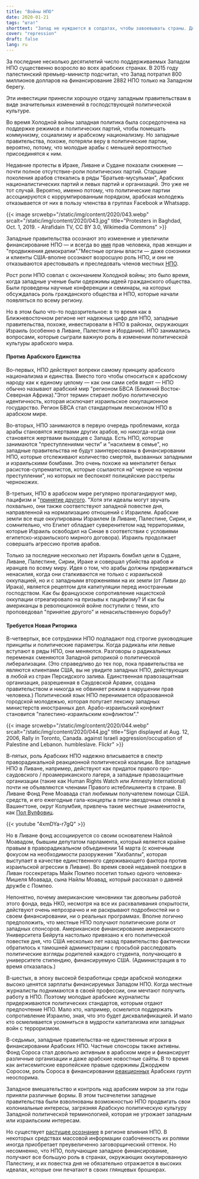 ```yaml
---
title: "Войны НПО"
date: 2020-01-21
tags: "штат"
shorttext: "Запад не нуждается в солдатах, чтобы завоевывать страны. Для этого у него есть свои НПО, которые делают все в жадности к деньгам."
cover: "repression"
draft: false
lang: ru
---
```


За последние несколько десятилетий число поддерживаемых Западом НПО существенно возросло во всех арабских странах.  В 2015 году палестинский премьер-министр подсчитал, что Запад потратил 800 миллионов долларов на финансирование 2882 НПО только на Западном берегу.

Эти инвестиции принесли хорошую отдачу западным правительствам в виде значительных изменений в господствующей политической культуре.

Во время Холодной войны западная политика была сосредоточена на поддержке режимов и политических партий, чтобы помешать коммунизму, социализму и арабскому национализму.  Но западные правительства, похоже, потеряли веру в политические партии, вероятно, потому, что молодые арабы с меньшей вероятностью присоединятся к ним.

Недавние протесты в Ираке, Ливане и Судане показали снижение — почти полное отсутствие-роли политических партий. Старшие поколения арабов стекались в ряды "Братьев-мусульман", Арабских националистических партий и левых партий и организаций. Это уже не тот случай.  Вероятно, именно потому, что политические партии ассоциируются с коррумпированным порядком, арабская молодежь отказывается от них в пользу членства в группах Facebook и Whatsapp.

{{< image srcwebp="/static/img/content/2020/043.webp" srcalt="/static/img/content/2020/043.jpg" title="Protesters in Baghdad, Oct. 1, 2019. - Alrafidain TV, CC BY 3.0, Wikimedia Commons" >}}

Западные правительства осознают это изменение и увеличили финансирование НПО — и всегда во [имя](/static/downloads/R44233.pdf "U.S. Foreign Assistance to the Middle East: Historical Background, Recent Trends, and the FY2016 Request") прав человека, прав женщин и "продвижения демократии"."Местные органы власти — даже союзники и клиенты США-вполне осознают возросшую роль НПО, и они не отказываются арестовывать и преследовать членов местных [НПО](https://foreignpolicy.com/2018/06/07/the-real-reason-the-middle-east-hates-ngos/ "The Real Reason the Middle East Hates NGOs").

Рост роли НПО совпал с окончанием Холодной войны; это было время, когда западные ученые были одержимы идеей гражданского общества. Были проведены научные конференции и семинары, на которых обсуждалась роль гражданского общества и НПО, которые начали появляться по всему региону.

Но в этом было что-то подозрительное: в то время как в Ближневосточном регионе нет надежных цифр для НПО, западные правительства, похоже, инвестировали в НПО в районах, окружающих Израиль (особенно в Ливане, Палестине и Иордании).  НПО занимались вопросами, которые сыграли важную роль в изменении политической культуры арабского мира.

#### Против Арабского Единства

Во-первых, НПО действуют вопреки самому принципу арабского национализма и единства.  Вместо того чтобы относиться к арабскому народу как к единому целому — как они сами себя видят — НПО обычно называют арабский мир "регионом БВСА (Ближний Восток-Северная Африка)."Этот термин стирает любую политическую идентичность, которая исключает израильское оккупационное государство.  Регион БВСА стал стандартным лексиконом НПО в арабском мире.

Во-вторых, НПО занимаются в первую очередь проблемами, когда арабы становятся жертвами других арабов, но никогда-когда они становятся жертвами выходцев с Запада.  Есть НПО, которые занимаются "преступлениями чести” и "насилием в семье", но западные правительства не будут заинтересованы в финансировании НПО, которые отслеживают количество смертей, вызванных западными и израильскими бомбами.  Это очень похоже на менталитет белых расистов-супрематистов, которые ссылаются на” черное на черном преступлении", но которых не беспокоят полицейские расстрелы чернокожих. 

В-третьих, НПО в арабском мире регулярно пропагандируют мир, пацифизм и "[принятие другого](https://www.turess.com/alhiwar/10395 "جميعا ضد التطبيع ومع المقاومة"). "Хотя эти идеалы могут звучать похвально, они также соответствуют западной повестке дня, направленной на нормализацию отношений с Израилем.  Арабские земли все еще оккупированы Израилем (в Ливане, Палестине, Сирии, и сомнительно, что Египет обладает суверенитетом над территориями, которые Израиль освободил на Синае в соответствии с условиями египетско-израильского мирного договора). Израиль продолжает совершать агрессию против арабов.

Только за последние несколько лет Израиль бомбил цели в Судане, Ливане, Палестине, Сирии, Ираке и совершал убийства арабов и иранцев по всему миру. Идея о том, что арабы должны придерживаться ненасилия, когда они сталкиваются не только с израильской оккупацией, но и с западными вторжениями на их земли (от Ливии до Ирака), является рецептом для капитуляции перед иностранным господством.  Как бы французское сопротивление нацистской оккупации отреагировало на призывы к пацифизму? И как бы американцы в революционной войне поступили с теми, кто проповедовал "принятие другого" и ненасильственную борьбу?

#### Требуется Новая Риторика 

В-четвертых, все сотрудники НПО подпадают под строгие руководящие принципы и политические параметры.  Когда радикалы или левые вступают в ряды НПО, они меняются. Разговоры о радикальных переменах сменяются Западной риторикой о политической либерализации. (Это справедливо до тех пор, пока правительства не являются клиентами США, вы не увидите западных НПО, действующих в любой из стран Персидского залива. Единственная правозащитная организация, разрешенная в Саудовской Аравии, создана правительством и никогда не обвиняет режим в нарушении прав человека.) Политический язык НПО перенимается образованной городской молодежью, которая попугает лексику западных министерств иностранных дел. Арабо-израильский конфликт становится "палестино-израильским конфликтом".” 

{{< image srcwebp="/static/img/content/2020/044.webp" srcalt="/static/img/content/2020/044.jpg" title="Sign displayed at Aug. 12, 2006, Rally in Toronto, Canada. against Israeli aggression/occupation of Palestine and Lebanon. humbleslave. Flickr" >}}

В-пятых, роль Арабских НПО надежно вписывается в спектр праворадикальной реакционной политической коалиции.  Все западные НПО в Ливане, например, действуют как придаток правого про-саудовского / проамериканского лагеря, а западные правозащитные организации (такие как Human Rights Watch или Amnesty International) почти не объявляются членами Правого истеблишмента в стране. В Ливане Фонд Рене Моавада стал любимым получателем помощи США. средств, и его ежегодные гала-концерты в пяти-звездочных отелей в Вашингтоне, округ Колумбия, привлечь такие местные знаменитости, как [Пол Вулфовиц](https://www.lorientlejour.com/article/517800/Social_-_Diner_de_gala_de_la_FRM-USA_a_WashingtonDon_de_deux_millions_de_dollars_d%2527une_ONG_internationale_a_la_Fondation_Rene_Moawad.html "Social - Dîner de gala de la FRM-USA à Washington Don de deux millions de dollars d’une ONG internationale à la Fondation René Moawad").

{{< youtube "4xmDYa-r7gQ" >}}

Но в Ливане фонд ассоциируется со своим основателем Найлой Моавадом, бывшим депутатом парламента, который является крайне правым в праворадикальном объединении 14 марта (с конечным фокусом на необходимости разоружения "Хизбаллы", которая выступает в качестве единственного сдерживающего фактора против израильской агрессии в Ливане).  Во время своей недавней поездки в Ливан госсекретарь Майк Помпео посетил только одного человека-Мишеля Моавада, сына Найлы Моавад, который рассказал о давней дружбе с Помпео. 

Непонятно, почему американские чиновники так довольны работой этого фонда, ведь НКО, несмотря на все их расхваливания открытости, действуют очень непрозрачно и не раскрывают подробностей ни о своем финансировании, ни о реальных программах. Вполне логично предположить, что местные НПО получают политические роли от западных спонсоров.  Американское финансирование американского Университета Бейрута настолько привязано к его политической повестке дня, что США несколько лет назад правительство фактически обратилось к тамошней администрации с просьбой расследовать политические взгляды родителей каждого студента, получающего в университете стипендию, финансируемую США. (Администрация в то время отказалась.) 

В-шестых, в эпоху высокой безработицы среди арабской молодежи высоко ценятся зарплаты финансируемых Западом НПО. Когда местные журналисты поднимаются в своей профессии, они мечтают получить работу в НПО. Поэтому молодые арабские журналисты придерживаются политических стандартов, которым отдают предпочтение НПО.  Мало кто, например, осмелится поддержать сопротивление Израилю, зная, что это будет дисквалификацией. И мало кто осмеливается усомниться в мудрости капитализма или западных войн с терроризмом.

В-седьмых, западные правительства-не единственные игроки в финансировании Арабских НПО. Частные спонсоры также активны. Фонд Сороса стал довольно активным в арабском мире и финансирует различные организации и даже арабские новостные сайты.  В то время как антисемитские европейские правые одержимы Джорджем Соросом, роль Сороса в финансировании [реакционных](https://daraj.com/who-we-are/ "من نحن") Арабских групп неоспорима.

Западное вмешательство и контроль над арабским миром за эти годы приняли различные формы. В этом тысячелетии западные правительства были взволнованы возможностью НПО продвигать свои колониальные интересы, загрязняя Арабскую политическую культуру Западной политической терминологией, которая не угрожает западным или израильским интересам. 

Но существует [растущее осознание](https://www.wattan.tv/ar/news/85643.html "دولة إن جي أوز في فلسطين - بقلم: عبدالرحمن ظاهر") в регионе влияния НПО. В некоторых средствах массовой информации озабоченность их ролями иногда приобретает преувеличенно заговорщический оттенок.  Но несомненно, что НПО, получающие западное финансирование, получают все большую роль в странах, окружающих оккупированную Палестину, и их повестка дня не обязательно отражается в высоких идеалах, которые они печатают в своих глянцевых брошюрах.
